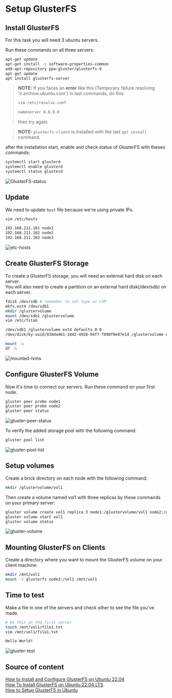 # Setup GlusterFS

## Install GlusterFS

For this task you will need 3 ubuntu servers.

Run these commands on all three servers:

```bash
apt-get update
apt-get install -y software-properties-common
add-apt-repository ppa:gluster/glusterfs-9
apt-get update
apt install glusterfs-server
```
> **NOTE:** If you faces an **error** like this (Temporary failure resolving 'ir.archive.ubuntu.com') in last commands, do this:
> ```bash
> vim /etc/resolve.conf
>
> nameserver 8.8.8.8
> ```
> then try again.

> **NOTE:** `glusterfs-client` is installed with the last `apt install` command.

after the installation start, enable and check status of GlusterFS with theses commands:

```bash
systemctl start glusterd
systemctl enable glusterd
systemctl status glusterd
```

![GlusterFS-status](assets/GlusterFS-status.jpg)


## Update 

We need to update `host` file because we're using private IPs.

```bash
vim /etc/hosts

192.168.211.101 node1
192.168.211.102 node2
192.168.211.103 node3
```

![etc-hosts](assets/etc-hosts.jpg)

## Create GlusterFS Storage

To create a GlusterFS storage, you will need an external hard disk on each server.<br>
You will also need to create a partition on an external hard disk(/dev/sdb) on each server.

```bash
fdisk /dev/sdb # remember to set type as LVM
mkfs.ext4 /dev/sdb1
mkdir /glustervolume
mount /dev/sdb1 /glustervolume
vim /etc/fstab

/dev/sdb1 /glustervolume ext4 defaults 0 0
/dev/disk/by-uuid/938da461-1842-4928-94f7-f098f0e87e1d /glustervolume ext4 defaults 0 0

mount -a
df -h
```

![mounted-lvms](assets/mounted-lvms.jpg)

## Configure GlusterFS Volume

Now it's time to connect our servers. Run these command on your first node.

```bash
gluster peer probe node1
gluster peer probe node2
gluster peer status
```

![gluster-peer-status](assets/gluster-peer-status.jpg)

To verify the added storage pool with the following command:

```bash
gluster pool list
```
![gluster-pool-list](assets/gluster-pool-list.jpg)

## Setup volumes

Create a brick directory on each node with the following command:

```bash
mkdir /glustervolume/vol1
```

Then create a volume named vol1 with three replicas by these commands on your primary server:

```bash
gluster volume create vol1 replica 3 node1:/glustervolume/vol1 node2:/glustervolume/vol1 node3:/glustervolume/vol1
gluster volume start vol1
gluster volume status
```

![gluster-volume](assets/gluster-volume.jpg)

## Mounting GlusterFS on Clients

Create a directory where you want to mount the GlusterFS volume on your client machine:

```bash
mkdir /mnt/vol1
mount -t glusterfs node3:/vol1 /mnt/vol1
```

## Time to test

Make a file in one of the servers and check other to see the file you've made.

```bash
# Do this on the first server
touch /mnt/vol1/file1.txt
vim /mnt/vol1/file1.txt

Hello World!
```

![gluster-test](assets/gluster-test.jpg)

## Source of content

[How to Install and Configure GlusterFS on Ubuntu 22.04](https://www.howtoforge.com/how-to-install-and-configure-glusterfs-on-ubuntu-22-04/) <br>
[How To Install GlusterFS on Ubuntu 22.04 LTS](https://idroot.us/install-glusterfs-ubuntu-22-04/) <br>
[How to Setup GlusterFS in Ubuntu](https://www.youtube.com/watch?v=gEG7Eu320Rk)

